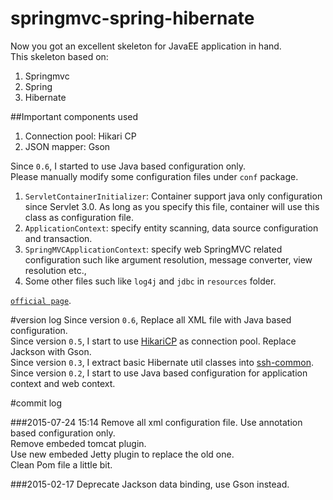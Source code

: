 springmvc-spring-hibernate
==========================

Now you got an excellent skeleton for JavaEE application in hand.  
This skeleton based on:  

1. Springmvc
2. Spring
3. Hibernate


##Important components used

1. Connection pool: Hikari CP
2. JSON mapper:   Gson

Since `0.6`, I started to use Java based configuration only.  
Please manually modify some configuration files under `conf` package.  

1. `ServletContainerInitializer`: Container support java only configuration since Servlet 3.0. As long as you specify this file, container will use this class as configuration file.  
2. `ApplicationContext`: specify entity scanning, data source configuration and transaction.  
3. `SpringMVCApplicationContext`: specify web SpringMVC related configuration such like argument resolution, message converter, view resolution etc.,  
4. Some other files such like `log4j` and `jdbc` in `resources` folder.   

[`official page`](http://rugal.github.io/development/2014/07/06/my-archetype-in-maven/).   


#version log
Since version `0.6`, Replace all XML file with Java based configuration.   
Since version `0.5`, I start to use [HikariCP](https://github.com/brettwooldridge/HikariCP) as connection pool. Replace Jackson with Gson.  
Since version `0.3`, I extract basic Hibernate util classes into [ssh-common](https://github.com/Rugal/ssh-common).  
Since version `0.2`, I start to use Java based configuration for application context and web context.  


#commit log

###2015-07-24 15:14
Remove all xml configuration file. Use annotation based configuration only.  
Remove embeded tomcat plugin.  
Use new embeded Jetty plugin to replace the old one.  
Clean Pom file a little bit.  

###2015-02-17
Deprecate Jackson data binding, use Gson instead.  